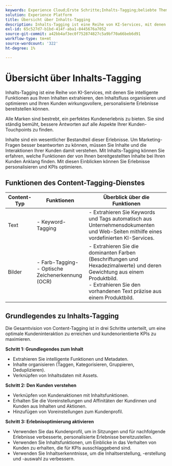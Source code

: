 ```yaml
---
keywords: Experience Cloud;Erste Schritte;Inhalts-Tagging;beliebte Themen;Intelligent Services
solution: Experience Platform
title: Übersicht über Inhalts-Tagging
description: Inhalts-Tagging ist eine Reihe von KI-Services, mit denen Sie intelligente Funktionen aus Ihren Inhalten extrahieren, den Inhaltsfluss organisieren, optimieren und Ihren Kunden wirkungsvollere, personalisierte Erlebnisse bereitstellen können.
exl-id: 65c527d7-b1bd-414f-aba1-8445676a7052
source-git-commit: a42bb4af3ec0f752874827c5a9bf70a66beb6d91
workflow-type: tm+mt
source-wordcount: '322'
ht-degree: 1%

---
```


# Übersicht über Inhalts-Tagging

Inhalts-Tagging ist eine Reihe von KI-Services, mit denen Sie intelligente Funktionen aus Ihren Inhalten extrahieren, den Inhaltsfluss organisieren und optimieren und Ihren Kunden wirkungsvollere, personalisierte Erlebnisse bereitstellen können.

Alle Marken sind bestrebt, ein perfektes Kundenerlebnis zu bieten. Sie sind ständig bemüht, bessere Antworten auf alle Aspekte Ihrer Kunden-Touchpoints zu finden.

Inhalte sind ein wesentlicher Bestandteil dieser Erlebnisse. Um Marketing-Fragen besser beantworten zu können, müssen Sie Inhalte und die Interaktionen Ihrer Kunden damit verstehen. Mit Inhalts-Tagging können Sie erfahren, welche Funktionen der von Ihnen bereitgestellten Inhalte bei Ihren Kunden Anklang finden. Mit diesen Einblicken können Sie Erlebnisse personalisieren und KPIs optimieren.

## Funktionen des Content-Tagging-Dienstes

| Content-Typ | Funktionen | Überblick über die Funktionen |
| --- | --- | --- |
| Text | - Keyword-Tagging <br> | - Extrahieren Sie Keywords und Tags automatisch aus Unternehmensdokumenten und Web-Seiten mithilfe eines vordefinierten KI-Services. <br> |
| Bilder | - Farb-Tagging-<br> - Optische Zeichenerkennung (OCR) | - Extrahieren Sie die dominanten Farben (Beschriftungen und Hexadezimalwerte) und deren Gewichtung aus einem Produktbild. <br> - Extrahieren Sie den vorhandenen Text präzise aus einem Produktbild. |

## Grundlegendes zu Inhalts-Tagging

Die Gesamtvision von Content-Tagging ist in drei Schritte unterteilt, um eine optimale Kundeninteraktion zu erreichen und kundenorientierte KPIs zu maximieren.

**Schritt 1: Grundlegendes zum Inhalt**
- Extrahieren Sie intelligente Funktionen und Metadaten.
- Inhalte organisieren (Taggen, Kategorisieren, Gruppieren, Deduplizieren).
- Verknüpfen von Inhaltsdaten mit Assets.

**Schritt 2: Den Kunden verstehen**
- Verknüpfen von Kundenaktionen mit Inhaltsfunktionen.
- Erhalten Sie die Voreinstellungen und Affinitäten der Kundinnen und Kunden aus Inhalten und Aktionen.
- Hinzufügen von Voreinstellungen zum Kundenprofil.

**Schritt 3: Erlebnisoptimierung aktivieren**
- Verwenden Sie das Kundenprofil, um in Sitzungen und für nachfolgende Erlebnisse verbesserte, personalisierte Erlebnisse bereitzustellen.
- Verwenden Sie Inhaltsfunktionen, um Einblicke in das Verhalten von Kunden zu erhalten, die für KPIs ausschlaggebend sind.
- Verwenden Sie Inhaltserkenntnisse, um die Inhaltserstellung, -erstellung und -auswahl zu verbessern.
